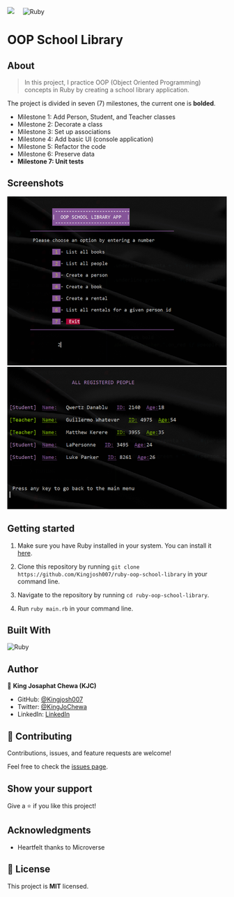 ![](https://img.shields.io/badge/Microverse-blueviolet)  &nbsp; &nbsp;  ![Ruby](https://img.shields.io/badge/ruby-%23CC342D.svg?style=for-the-badge&logo=ruby&logoColor=white)

# OOP School Library

## About 

> In this project, I practice OOP (Object Oriented Programming) concepts in Ruby by creating a school library application. 

The project is divided in seven (7) milestones, the current one is **bolded**.

- Milestone 1: Add Person, Student, and Teacher classes
- Milestone 2: Decorate a class
- Milestone 3: Set up associations
- Milestone 4: Add basic UI (console application)
- Milestone 5: Refactor the code
- Milestone 6: Preserve data
- **Milestone 7: Unit tests**


## Screenshots
![Main menu](screenshots/main-menu.PNG)
![List of people](screenshots/list-of-people.PNG)


## Getting started

1. Make sure you have Ruby installed in your system. You can install it [here](https://www.ruby-lang.org/en/documentation/installation/).

2. Clone this repository by running `git clone https://github.com/Kingjosh007/ruby-oop-school-library` in your command line.

3. Navigate to the repository by running `cd ruby-oop-school-library`.

4. Run `ruby main.rb` in your command line.


## Built With

![Ruby](https://img.shields.io/badge/ruby-%23CC342D.svg?style=for-the-badge&logo=ruby&logoColor=white)


## Author

👤 **King Josaphat Chewa (KJC)**

- GitHub: [@Kingjosh007](https://github.com/Kingjosh007)
- Twitter: [@KingJoChewa](https://twitter.com/KingJoChewa)
- LinkedIn: [LinkedIn](https://www.linkedin.com/in/king-josaphat-chewa/)


## 🤝 Contributing

Contributions, issues, and feature requests are welcome!

Feel free to check the [issues page](../../issues/).

## Show your support

Give a ⭐️ if you like this project!

## Acknowledgments

- Heartfelt thanks to Microverse

## 📝 License

This project is **MIT** licensed.
